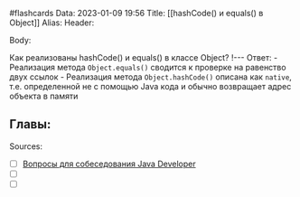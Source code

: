 #flashcards
Data: 2023-01-09 19:56
Title: [[hashCode() и equals() в Object]]
Alias:
Header:


Body:

Как реализованы hashCode() и equals() в классе Object?
!---
Ответ:
	- Реализация метода `Object.equals()` сводится к проверке на равенство двух ссылок
	- Реализация метода `Object.hashCode()` описана как `native`, т.е. определенной не с помощью Java кода и обычно возвращает адрес объекта в памяти
<!--SR:!2023-02-05,1,130-->




Главы:
-


Sources:
- [ ] [Вопросы для собеседования Java Developer](https://github.com/enhorse/java-interview/blob/master/README.md#%D0%9E%D0%9E%D0%9F)
- [ ] []()
- [ ] []()